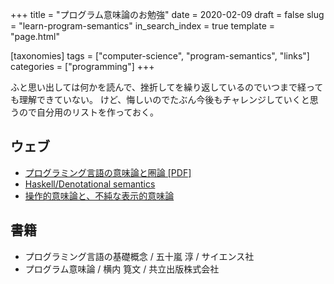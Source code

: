+++
title = "プログラム意味論のお勉強"
date = 2020-02-09
draft = false
slug = "learn-program-semantics"
in_search_index = true
template = "page.html"

[taxonomies]
tags = ["computer-science", "program-semantics", "links"]
categories = ["programming"]
+++

ふと思い出しては何かを読んで、挫折してを繰り返しているのでいつまで経っても理解できていない。
けど、悔しいのでたぶん今後もチャレンジしていくと思うので自分用のリストを作っておく。

## ウェブ

- [プログラミング言語の意味論と圏論 [PDF]](http://www.kurims.kyoto-u.ac.jp/~kenkyubu/kokai-koza/H28-hasegawa.pdf)
- [Haskell/Denotational semantics](https://ja.wikibooks.org/wiki/Haskell/Denotational_semantics)
- [操作的意味論と、不純な表示的意味論](http://m-hiyama.hatenablog.com/entry/20120118/1326852526)

## 書籍

- プログラミング言語の基礎概念 / 五十嵐 淳 / サイエンス社
- プログラム意味論 / 横内 筧文 / 共立出版株式会社

<!-- more -->
